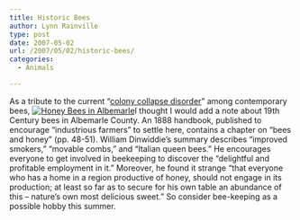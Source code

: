 ```yaml
---
title: Historic Bees
author: Lynn Rainville
type: post
date: 2007-05-02
url: /2007/05/02/historic-bees/
categories:
  - Animals

---
```

As a tribute to the current &#8220;<a href="http://www.nytimes.com/2007/02/27/business/27bees.html?ex=1330232400&en=3aaa0148837b8977&ei=5088" target="_blank">colony collapse disorder</a>&#8221; among contemporary bees, <a href="http://www.locohistory.org/blog/?attachment_id=104" rel="attachment wp-att-104" title="Honey Bees in Albemarle"><img src="http://www.locohistory.org/blog/wp-content/uploads/2007/04/bee.jpg" alt="Honey Bees in Albemarle" /></a>I thought I would add a note about 19th Century bees in Albemarle County. An 1888 handbook, published to encourage &#8220;industrious farmers&#8221; to settle here, contains a chapter on &#8220;bees and honey&#8221; (pp. 48-51). William Dinwiddie&#8217;s summary describes &#8220;improved smokers,&#8221; &#8220;movable combs,&#8221; and &#8220;Italian queen bees.&#8221; He encourages everyone to get involved in beekeeping to discover the &#8220;delightful and profitable employment in it.&#8221; Moreover, he found it strange &#8220;that everyone who has a home in a region productive of honey, should not engage in its production; at least so far as to secure for his own table an abundance of this &#8211; nature&#8217;s own most delicious sweet.&#8221; So consider bee-keeping as a possible hobby this summer.
